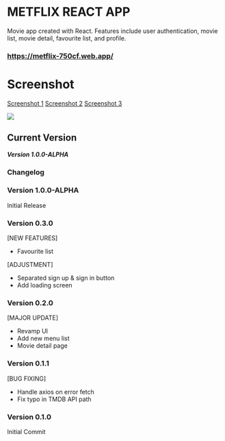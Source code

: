 # METFLIX REACT APP

Movie app created with React. Features include user authentication, movie list, movie detail, favourite list, and profile.

### https://metflix-750cf.web.app/

# Screenshot

<a href="https://iili.io/DPC07I.gif">Screenshot 1</a>
<a href="https://iili.io/DPC6Ex.gif">Screenshot 2</a>
<a href="https://iili.io/DPn9Ev.gif">Screenshot 3</a>

![](react-app.gif)

## Current Version

**_Version 1.0.0-ALPHA_**

### Changelog

### Version 1.0.0-ALPHA

Initial Release

### Version 0.3.0

[NEW FEATURES]

- Favourite list

[ADJUSTMENT]

- Separated sign up & sign in button
- Add loading screen

### Version 0.2.0

[MAJOR UPDATE]

- Revamp UI
- Add new menu list
- Movie detail page

### Version 0.1.1

[BUG FIXING]

- Handle axios on error fetch
- Fix typo in TMDB API path

### Version 0.1.0

Initial Commit
